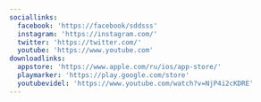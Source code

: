 ```yaml
---
sociallinks:
  facebook: 'https://facebook/sddsss'
  instagram: 'https://instagram.com/'
  twitter: 'https://twitter.com/'
  youtube: 'https://www.youtube.com'
downloadlinks:
  appstore: 'https://www.apple.com/ru/ios/app-store/'
  playmarker: 'https://play.google.com/store'
  youtubevidel: 'https://www.youtube.com/watch?v=NjP4i2cKDRE'
---
```


